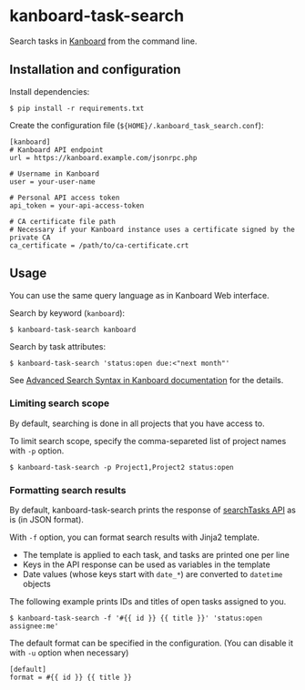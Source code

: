# kanboard-task-search

Search tasks in [Kanboard](https://kanboard.org/) from the command line.

## Installation and configuration

Install dependencies:

```
$ pip install -r requirements.txt
```

Create the configuration file (`${HOME}/.kanboard_task_search.conf`):

```
[kanboard]
# Kanboard API endpoint
url = https://kanboard.example.com/jsonrpc.php

# Username in Kanboard
user = your-user-name

# Personal API access token
api_token = your-api-access-token

# CA certificate file path
# Necessary if your Kanboard instance uses a certificate signed by the private CA
ca_certificate = /path/to/ca-certificate.crt
```

## Usage

You can use the same query language as in Kanboard Web interface.

Search by keyword (`kanboard`):

```
$ kanboard-task-search kanboard
```

Search by task attributes:

```
$ kanboard-task-search 'status:open due:<"next month"'
```

See [Advanced Search Syntax in Kanboard documentation](https://docs.kanboard.org/en/latest/user_guide/search.html) for the details.

### Limiting search scope

By default, searching is done in all projects that you have access to.

To limit search scope, specify the comma-separeted list of project names with `-p` option.

```
$ kanboard-task-search -p Project1,Project2 status:open
```

### Formatting search results

By default, kanboard-task-search prints the response of [searchTasks API](https://docs.kanboard.org/en/latest/api/task_procedures.html#searchtasks) as is (in JSON format).

With `-f` option, you can format search results with Jinja2 template.

 - The template is applied to each task, and tasks are printed one per line
 - Keys in the API response can be used as variables in the template
 - Date values (whose keys start with `date_*`) are converted to `datetime` objects

The following example prints IDs and titles of open tasks assigned to you.

```
$ kanboard-task-search -f '#{{ id }} {{ title }}' 'status:open assignee:me'
```

The default format can be specified in the configuration. (You can disable it with `-u` option when necessary)

```
[default]
format = #{{ id }} {{ title }}
```
